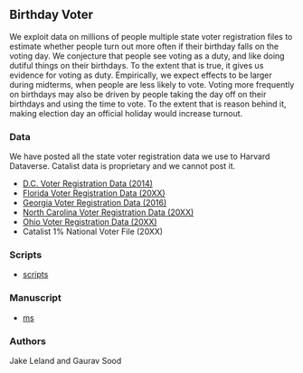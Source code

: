 ## Birthday Voter

We exploit data on millions of people multiple state voter registration files to estimate whether people turn out more often if their birthday falls on the voting day. We conjecture that people see voting as a duty, and like doing dutiful things on their birthdays. To the extent that is true, it gives us evidence for voting as duty. Empirically, we expect effects to be larger during midterms, when people are less likely to vote. Voting more frequently on birthdays may also be driven by people taking the day off on their birthdays and using the time to vote. To the extent that is reason behind it, making election day an official holiday would increase turnout. 

### Data

We have posted all the state voter registration data we use to Harvard Dataverse. Catalist data is proprietary and we cannot post it.

* [D.C. Voter Registration Data (2014)](https://dataverse.harvard.edu/dataset.xhtml?persistentId=doi:10.7910/DVN/XMYGIE)
* [Florida Voter Registration Data (20XX)](https://dataverse.harvard.edu/dataset.xhtml?persistentId=doi:10.7910/DVN/UBIG3F)
* [Georgia Voter Registration Data (2016)](https://dataverse.harvard.edu/dataset.xhtml?persistentId=doi:10.7910/DVN/XUV6G2)
* [North Carolina Voter Registration Data (20XX)](https://dataverse.harvard.edu/dataset.xhtml?persistentId=doi:10.7910/DVN/NEFUBN)
* [Ohio Voter Registration Data (20XX)](https://dataverse.harvard.edu/dataset.xhtml?persistentId=doi:10.7910/DVN/9KX752)
* Catalist 1% National Voter File (20XX)

### Scripts

* [scripts](scripts/)

### Manuscript

* [ms](ms/)

### Authors

Jake Leland and Gaurav Sood
